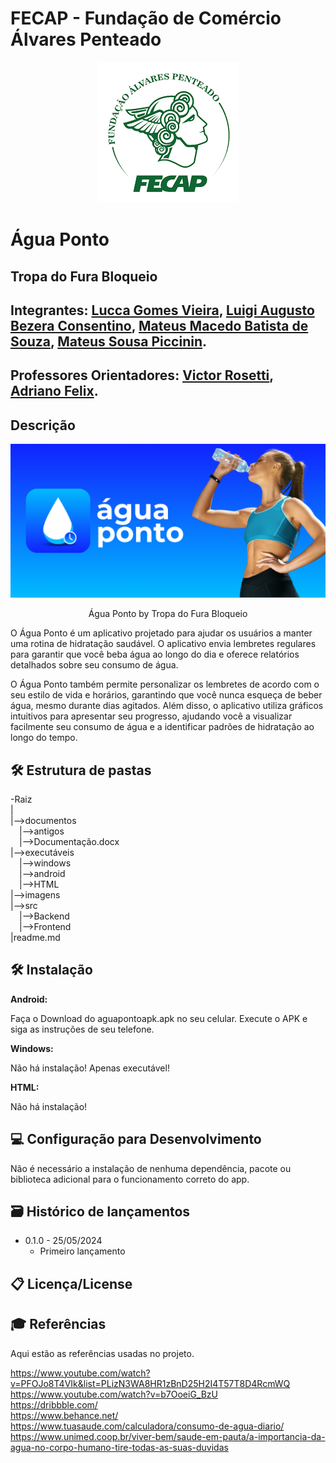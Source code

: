 # FECAP - Fundação de Comércio Álvares Penteado

<div align="center">
  <img src="Imagens/logofecap.png">
</div>

# Água Ponto
## Tropa do Fura Bloqueio

## Integrantes: [Lucca Gomes Vieira](https://br.linkedin.com/in/luccagvieira), [Luigi Augusto Bezera Consentino](https://br.linkedin.com/in/luigi-consentino-144566265), [Mateus Macedo Batista de Souza](https://www.linkedin.com/in/mateus-macedo97732), [Mateus Sousa Piccinin](https://www.linkedin.com/in/mateusspiccinin).

## Professores Orientadores: [Victor Rosetti](https://www.linkedin.com/in/victorbarq/), [Adriano Felix](https://br.linkedin.com/in/adriano-valente-534576135).

## Descrição

<div align="center">
  <img src="Imagens/capa.png">
  <p>Água Ponto by Tropa do Fura Bloqueio</p>
</div>

O Água Ponto é um aplicativo projetado para ajudar os usuários a manter uma rotina de hidratação saudável. O aplicativo envia lembretes regulares para garantir que você beba água ao longo do dia e oferece relatórios detalhados sobre seu consumo de água.

O Água Ponto também permite personalizar os lembretes de acordo com o seu estilo de vida e horários, garantindo que você nunca esqueça de beber água, mesmo durante dias agitados. Além disso, o aplicativo utiliza gráficos intuitivos para apresentar seu progresso, ajudando você a visualizar facilmente seu consumo de água e a identificar padrões de hidratação ao longo do tempo.

## 🛠️ Estrutura de pastas

-Raiz  
|  
|-->documentos  
 |-->antigos  
 |-->Documentação.docx  
|-->executáveis  
 |-->windows  
 |-->android  
 |-->HTML  
|-->imagens  
|-->src  
 |-->Backend  
 |-->Frontend  
|readme.md  

## 🛠️ Instalação

<b>Android:</b>

Faça o Download do aguapontoapk.apk no seu celular.
Execute o APK e siga as instruções de seu telefone.

<b>Windows:</b>

Não há instalação! Apenas executável!

<b>HTML:</b>

Não há instalação!


## 💻 Configuração para Desenvolvimento

Não é necessário a instalação de nenhuma dependência, pacote ou biblioteca adicional para o funcionamento correto do app.

## 🗃 Histórico de lançamentos

* 0.1.0 - 25/05/2024
    * Primeiro lançamento
    

## 📋 Licença/License

## 🎓 Referências

Aqui estão as referências usadas no projeto.

https://www.youtube.com/watch?v=PFOJo8T4VIk&list=PLizN3WA8HR1zBnD25H2I4T57T8D4RcmWQ  
https://www.youtube.com/watch?v=b7OoeiG_BzU  
https://dribbble.com/  
https://www.behance.net/  
https://www.tuasaude.com/calculadora/consumo-de-agua-diario/  
https://www.unimed.coop.br/viver-bem/saude-em-pauta/a-importancia-da-agua-no-corpo-humano-tire-todas-as-suas-duvidas  



